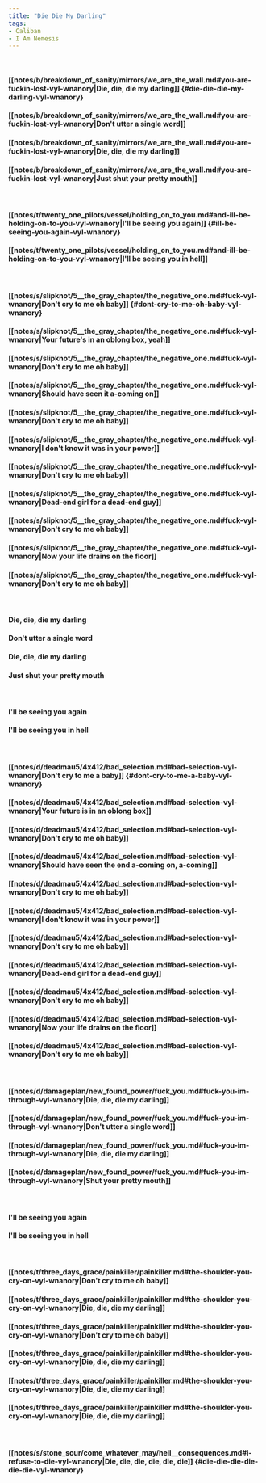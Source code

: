 ```yaml
---
title: "Die Die My Darling"
tags:
- Caliban
- I Am Nemesis
---
```

&nbsp;
#### [[notes/b/breakdown_of_sanity/mirrors/we_are_the_wall.md#you-are-fuckin-lost-vyl-wnanory|Die, die, die my darling]] {#die-die-die-my-darling-vyl-wnanory}
#### [[notes/b/breakdown_of_sanity/mirrors/we_are_the_wall.md#you-are-fuckin-lost-vyl-wnanory|Don't utter a single word]]
#### [[notes/b/breakdown_of_sanity/mirrors/we_are_the_wall.md#you-are-fuckin-lost-vyl-wnanory|Die, die, die my darling]]
#### [[notes/b/breakdown_of_sanity/mirrors/we_are_the_wall.md#you-are-fuckin-lost-vyl-wnanory|Just shut your pretty mouth]]
&nbsp;
#### [[notes/t/twenty_one_pilots/vessel/holding_on_to_you.md#and-ill-be-holding-on-to-you-vyl-wnanory|I'll be seeing you again]] {#ill-be-seeing-you-again-vyl-wnanory}
#### [[notes/t/twenty_one_pilots/vessel/holding_on_to_you.md#and-ill-be-holding-on-to-you-vyl-wnanory|I'll be seeing you in hell]]
&nbsp;
#### [[notes/s/slipknot/5__the_gray_chapter/the_negative_one.md#fuck-vyl-wnanory|Don't cry to me oh baby]] {#dont-cry-to-me-oh-baby-vyl-wnanory}
#### [[notes/s/slipknot/5__the_gray_chapter/the_negative_one.md#fuck-vyl-wnanory|Your future's in an oblong box, yeah]]
#### [[notes/s/slipknot/5__the_gray_chapter/the_negative_one.md#fuck-vyl-wnanory|Don't cry to me oh baby]]
#### [[notes/s/slipknot/5__the_gray_chapter/the_negative_one.md#fuck-vyl-wnanory|Should have seen it a-coming on]]
#### [[notes/s/slipknot/5__the_gray_chapter/the_negative_one.md#fuck-vyl-wnanory|Don't cry to me oh baby]]
#### [[notes/s/slipknot/5__the_gray_chapter/the_negative_one.md#fuck-vyl-wnanory|I don't know it was in your power]]
#### [[notes/s/slipknot/5__the_gray_chapter/the_negative_one.md#fuck-vyl-wnanory|Don't cry to me oh baby]]
#### [[notes/s/slipknot/5__the_gray_chapter/the_negative_one.md#fuck-vyl-wnanory|Dead-end girl for a dead-end guy]]
#### [[notes/s/slipknot/5__the_gray_chapter/the_negative_one.md#fuck-vyl-wnanory|Don't cry to me oh baby]]
#### [[notes/s/slipknot/5__the_gray_chapter/the_negative_one.md#fuck-vyl-wnanory|Now your life drains on the floor]]
#### [[notes/s/slipknot/5__the_gray_chapter/the_negative_one.md#fuck-vyl-wnanory|Don't cry to me oh baby]]
&nbsp;
#### Die, die, die my darling
#### Don't utter a single word
#### Die, die, die my darling
#### Just shut your pretty mouth
&nbsp;
#### I'll be seeing you again
#### I'll be seeing you in hell
&nbsp;
#### [[notes/d/deadmau5/4x412/bad_selection.md#bad-selection-vyl-wnanory|Don't cry to me a baby]] {#dont-cry-to-me-a-baby-vyl-wnanory}
#### [[notes/d/deadmau5/4x412/bad_selection.md#bad-selection-vyl-wnanory|Your future is in an oblong box]]
#### [[notes/d/deadmau5/4x412/bad_selection.md#bad-selection-vyl-wnanory|Don't cry to me oh baby]]
#### [[notes/d/deadmau5/4x412/bad_selection.md#bad-selection-vyl-wnanory|Should have seen the end a-coming on, a-coming]]
#### [[notes/d/deadmau5/4x412/bad_selection.md#bad-selection-vyl-wnanory|Don't cry to me oh baby]]
#### [[notes/d/deadmau5/4x412/bad_selection.md#bad-selection-vyl-wnanory|I don't know it was in your power]]
#### [[notes/d/deadmau5/4x412/bad_selection.md#bad-selection-vyl-wnanory|Don't cry to me oh baby]]
#### [[notes/d/deadmau5/4x412/bad_selection.md#bad-selection-vyl-wnanory|Dead-end girl for a dead-end guy]]
#### [[notes/d/deadmau5/4x412/bad_selection.md#bad-selection-vyl-wnanory|Don't cry to me oh baby]]
#### [[notes/d/deadmau5/4x412/bad_selection.md#bad-selection-vyl-wnanory|Now your life drains on the floor]]
#### [[notes/d/deadmau5/4x412/bad_selection.md#bad-selection-vyl-wnanory|Don't cry to me oh baby]]
&nbsp;
#### [[notes/d/damageplan/new_found_power/fuck_you.md#fuck-you-im-through-vyl-wnanory|Die, die, die my darling]]
#### [[notes/d/damageplan/new_found_power/fuck_you.md#fuck-you-im-through-vyl-wnanory|Don't utter a single word]]
#### [[notes/d/damageplan/new_found_power/fuck_you.md#fuck-you-im-through-vyl-wnanory|Die, die, die my darling]]
#### [[notes/d/damageplan/new_found_power/fuck_you.md#fuck-you-im-through-vyl-wnanory|Shut your pretty mouth]]
&nbsp;
#### I'll be seeing you again
#### I'll be seeing you in hell
&nbsp;
#### [[notes/t/three_days_grace/painkiller/painkiller.md#the-shoulder-you-cry-on-vyl-wnanory|Don't cry to me oh baby]]
#### [[notes/t/three_days_grace/painkiller/painkiller.md#the-shoulder-you-cry-on-vyl-wnanory|Die, die, die my darling]]
#### [[notes/t/three_days_grace/painkiller/painkiller.md#the-shoulder-you-cry-on-vyl-wnanory|Don't cry to me oh baby]]
#### [[notes/t/three_days_grace/painkiller/painkiller.md#the-shoulder-you-cry-on-vyl-wnanory|Die, die, die my darling]]
#### [[notes/t/three_days_grace/painkiller/painkiller.md#the-shoulder-you-cry-on-vyl-wnanory|Die, die, die my darling]]
#### [[notes/t/three_days_grace/painkiller/painkiller.md#the-shoulder-you-cry-on-vyl-wnanory|Die, die, die my darling]]
&nbsp;
#### [[notes/s/stone_sour/come_whatever_may/hell__consequences.md#i-refuse-to-die-vyl-wnanory|Die, die, die, die, die, die]] {#die-die-die-die-die-die-vyl-wnanory}

